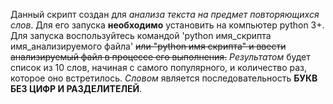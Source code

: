 Данный скрипт создан для *анализа текста на предмет повторяющихся слов*.
Для его запуска **необходимо** установить на компьютер python 3+.
Для запуска воспользуйтесь командой 'python имя_скрипта имя_анализируемого файла'
~~или "python имя скрипта" и ввести анализируемый файл в процессе его выполнения.~~
*Результатом* будет список из 10 слов, начиная с самого популярного, и количество раз, которое оно встретилось.
*Словом* является последовательность **БУКВ БЕЗ ЦИФР И РАЗДЕЛИТЕЛЕЙ**.
